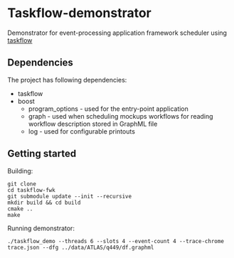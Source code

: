 # Taskflow-demonstrator

Demonstrator for event-processing application framework scheduler using [taskflow](https://taskflow.github.io/)

## Dependencies

The project has following dependencies:

- taskflow
- boost
    - program_options - used for the entry-point application
    - graph -  used when scheduling mockups workflows for reading workflow description stored in GraphML file
    - log - used for configurable printouts

## Getting started

Building:

```
git clone
cd taskflow-fwk
git submodule update --init --recursive
mkdir build && cd build
cmake ..
make
```

Running demonstrator:

```
./taskflow_demo --threads 6 --slots 4 --event-count 4 --trace-chrome trace.json --dfg ../data/ATLAS/q449/df.graphml
```
